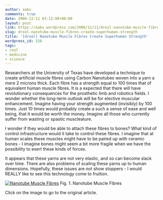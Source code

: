 ```yaml
---
author: aabs
comments: true
date: 2006-12-11 03:12:08+00:00
layout: post
link: https://aabs.wordpress.com/2006/12/11/drool-nanotube-muscle-fibres-create-superhuman-strength/
slug: drool-nanotube-muscle-fibres-create-superhuman-strength
title: '[drool] Nanotube Muscle Fibres Create Superhuman Strength'
wordpress_id: 326
tags:
- cool
- medicine
- science
---
```


Researchers at the University of Texas have developed a technique to create artificial muscle fibres using Carbon Nanotubes woven into a yarn a mere 2 microns thick. Each fibre has a strength equal to 100 times that of equivalent human muscle fibres. It is a expected that there will have revolutionary consequences for the prosthetic limb and robotics fields. I wonder whether the long-term outlook will be for elective muscular enhancement. Imagine having your strength augmented (invisibly) by 100 times. Just 10 times would probably create a such a sense of ease and well being, that it would be worth the money. Imagine all those who currently suffer from wasting or spastic muscleature.

I wonder if they would be able to attach these fibres to bones? What kind of control infrastructure would it take to control these fibres. I imagine that at human scales these muscles might have to be paired up with ceramic bones - I imagine bones might seem a bit more fragile when we have the possibility to exert these kinds of forces.

It appears that these yarns are not very elastic, and so can become slack over time. There are also problems of scaling these yarns up to human dimensions. Hopefully, these issues are not show stoppers - I would REALLY like to see this technology come to fruition.

[![Nanotube Muscle Fibres](http://www.technologyreview.com/files/8620/nanotube-yarn.gif)](http://www.technologyreview.com/NanoTech/17872/)
Fig. 1. Nanotube Muscle Fibres

Click on the image to go to the original article.
